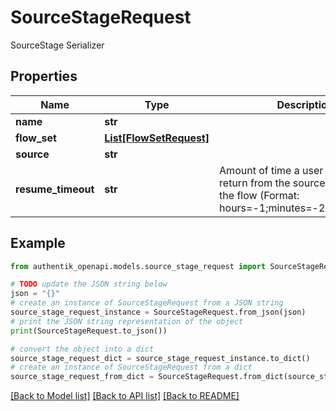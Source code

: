 # SourceStageRequest

SourceStage Serializer

## Properties

Name | Type | Description | Notes
------------ | ------------- | ------------- | -------------
**name** | **str** |  | 
**flow_set** | [**List[FlowSetRequest]**](FlowSetRequest.md) |  | [optional] 
**source** | **str** |  | 
**resume_timeout** | **str** | Amount of time a user can take to return from the source to continue the flow (Format: hours&#x3D;-1;minutes&#x3D;-2;seconds&#x3D;-3) | [optional] 

## Example

```python
from authentik_openapi.models.source_stage_request import SourceStageRequest

# TODO update the JSON string below
json = "{}"
# create an instance of SourceStageRequest from a JSON string
source_stage_request_instance = SourceStageRequest.from_json(json)
# print the JSON string representation of the object
print(SourceStageRequest.to_json())

# convert the object into a dict
source_stage_request_dict = source_stage_request_instance.to_dict()
# create an instance of SourceStageRequest from a dict
source_stage_request_from_dict = SourceStageRequest.from_dict(source_stage_request_dict)
```
[[Back to Model list]](../README.md#documentation-for-models) [[Back to API list]](../README.md#documentation-for-api-endpoints) [[Back to README]](../README.md)


